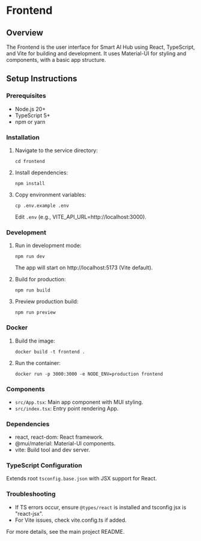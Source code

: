 # Frontend

## Overview

The Frontend is the user interface for Smart AI Hub using React, TypeScript, and Vite for building and development. It uses Material-UI for styling and components, with a basic app structure.

## Setup Instructions

### Prerequisites

- Node.js 20+
- TypeScript 5+
- npm or yarn

### Installation

1. Navigate to the service directory:

   ```
   cd frontend
   ```

2. Install dependencies:

   ```
   npm install
   ```

3. Copy environment variables:
   ```
   cp .env.example .env
   ```
   Edit `.env` (e.g., VITE_API_URL=http://localhost:3000).

### Development

1. Run in development mode:

   ```
   npm run dev
   ```

   The app will start on http://localhost:5173 (Vite default).

2. Build for production:

   ```
   npm run build
   ```

3. Preview production build:
   ```
   npm run preview
   ```

### Docker

1. Build the image:

   ```
   docker build -t frontend .
   ```

2. Run the container:
   ```
   docker run -p 3000:3000 -e NODE_ENV=production frontend
   ```

### Components

- `src/App.tsx`: Main app component with MUI styling.
- `src/index.tsx`: Entry point rendering App.

### Dependencies

- react, react-dom: React framework.
- @mui/material: Material-UI components.
- vite: Build tool and dev server.

### TypeScript Configuration

Extends root `tsconfig.base.json` with JSX support for React.

### Troubleshooting

- If TS errors occur, ensure `@types/react` is installed and tsconfig jsx is "react-jsx".
- For Vite issues, check vite.config.ts if added.

For more details, see the main project README.

